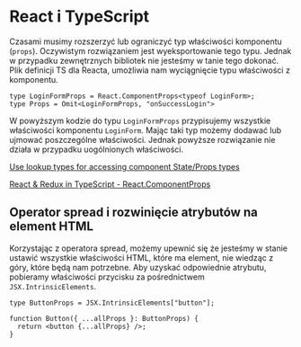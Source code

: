 # React i TypeScript

Czasami musimy rozszerzyć lub ograniczyć typ właściwości komponentu (`props`).
Oczywistym rozwiązaniem jest wyeksportowanie tego typu. Jednak w przypadku zewnętrznych bibliotek nie jesteśmy w tanie tego dokonać. Plik definicji TS dla Reacta, umożliwia nam wyciągnięcie typu właściwości z komponentu.

```
type LoginFormProps = React.ComponentProps<typeof LoginForm>;
type Props = Omit<LoginFormProps, "onSuccessLogin">
```

W powyższym kodzie do typu `LoginFormProps` przypisujemy wszystkie właściwości komponentu `LoginForm`.
Mając taki typ możemy dodawać lub ujmować poszczególne właściwości. Jednak powyższe rozwiązanie nie działa w przypadku uogólnionych właściwości.

[Use lookup types for accessing component State/Props types](https://medium.com/@martin_hotell/10-typescript-pro-tips-patterns-with-or-without-react-5799488d6680)

[React & Redux in TypeScript - React.ComponentProps](https://github.com/piotrwitek/react-redux-typescript-guide#reactcomponentpropstypeof-xxx)

## Operator spread i rozwinięcie atrybutów na element HTML

Korzystając z operatora spread, możemy upewnić się że jesteśmy w stanie ustawić wszystkie właściwości HTML, które ma element, nie wiedząc z góry, które będą nam potrzebne. Aby uzyskać odpowiednie atrybutu, pobieramy właściwości przycisku za pośrednictwem `JSX.IntrinsicElements`.

```
type ButtonProps = JSX.IntrinsicElements["button"];

function Button({ ...allProps }: ButtonProps) {
  return <button {...allProps} />;
}
```
